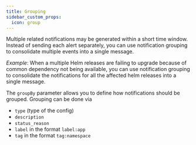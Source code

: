 ```yaml
---
title: Grouping
sidebar_custom_props:
  icon: group
---
```


Multiple related notifications may be generated within a short time window. Instead of sending each alert separately,
you can use notification grouping to consolidate multiple events into a single message.

_Example_: When a multiple Helm releases are failing to upgrade because of common dependency not being available,
you can use notification grouping to consolidate the notifications for all the affected helm releases into a single message.

The `groupBy` parameter allows you to define how notifications should be grouped.
Grouping can be done via

- `type` (type of the config)
- `description`
- `status_reason`
- `label` in the format `label:app`
- `tag` in the format `tag:namespace`

```yaml title="" file=<rootDir>/modules/mission-control/fixtures/notifications/config-health.yaml {11-12}

```
